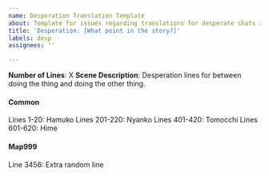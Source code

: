 ```yaml
---
name: Desperation Translation Template
about: Template for issues regarding translations for desperate chats and suggesting peeing outdoors.
title: 'Desperation: [What point in the story?]'
labels: desp
assignees: ''

---
```


**Number of Lines**: X
**Scene Description**:
Desperation lines for between doing the thing and doing the other thing.

#### Common
Lines 1-20: Hamuko
Lines 201-220: Nyanko
Lines 401-420: Tomocchi
Lines 601-620: Hime

#### Map999
Line 3456: Extra random line
